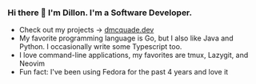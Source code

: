 ### Hi there 👋 I'm Dillon. I'm a Software Developer.
- Check out my projects -> [dmcquade.dev](https://www.dmcquade.dev)
- My favorite programming language is Go, but I also like Java and Python. I occasionally write some Typescript too.
- I love command-line applications, my favorites are tmux, Lazygit, and Neovim
- Fun fact: I've been using Fedora for the past 4 years and love it

<!--
**dillonkmcquade/dillonkmcquade** is a ✨ _special_ ✨ repository because its `README.md` (this file) appears on your GitHub profile.

Here are some ideas to get you started:

- 🔭 I’m currently working on ...
- 🌱 I’m currently learning ...
- 👯 I’m looking to collaborate on ...
- 🤔 I’m looking for help with ...
- 💬 Ask me about ...
- 📫 How to reach me: ...
- 😄 Pronouns: ...
- ⚡ Fun fact: ...
-->
